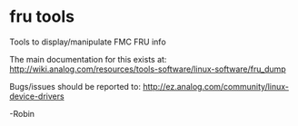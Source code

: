 fru tools
=========

Tools to display/manipulate FMC FRU info

The main documentation for this exists at:
http://wiki.analog.com/resources/tools-software/linux-software/fru_dump

Bugs/issues should be reported to:
http://ez.analog.com/community/linux-device-drivers

-Robin
